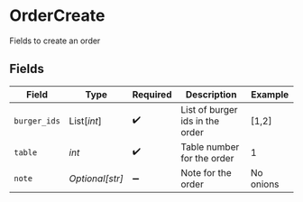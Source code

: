 # OrderCreate

Fields to create an order


## Fields

| Field                           | Type                            | Required                        | Description                     | Example                         |
| ------------------------------- | ------------------------------- | ------------------------------- | ------------------------------- | ------------------------------- |
| `burger_ids`                    | List[*int*]                     | :heavy_check_mark:              | List of burger ids in the order | [1,2]                           |
| `table`                         | *int*                           | :heavy_check_mark:              | Table number for the order      | 1                               |
| `note`                          | *Optional[str]*                 | :heavy_minus_sign:              | Note for the order              | No onions                       |